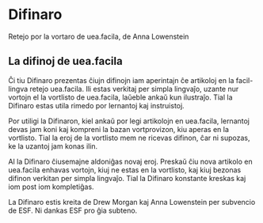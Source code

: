 # Difinaro
Retejo por la vortaro de uea.facila, de Anna Lowenstein 

## La difinoj de uea.facila

Ĉi tiu Difinaro prezentas ĉiujn difinojn iam aperintajn ĉe artikoloj en la facil-lingva retejo uea.facila. Ili estas verkitaj per simpla lingvaĵo, uzante nur vortojn el la vortlisto de uea.facila, laŭeble ankaŭ kun ilustraĵo. Tial la Difinaro estas utila rimedo por lernantoj kaj instruistoj.

Por utiligi la Difinaron, kiel ankaŭ por legi artikolojn en uea.facila, lernantoj devas jam koni kaj kompreni la bazan vortprovizon, kiu aperas en la vortlisto. Tial la eroj de la vortlisto mem ne ricevas difinon, ĉar ni supozas, ke la uzantoj jam konas ilin.

Al la Difinaro ĉiusemajne aldoniĝas novaj eroj. Preskaŭ ĉiu nova artikolo en uea.facila enhavas vortojn, kiuj ne estas en la vortlisto, kaj kiuj bezonas difinon verkitan per simpla lingvaĵo. Tial la Difinaro konstante kreskas kaj iom post iom kompletiĝas.

La Difinaro estis kreita de Drew Morgan kaj Anna Lowenstein per subvencio de ESF. Ni dankas ESF pro ĝia subteno.
